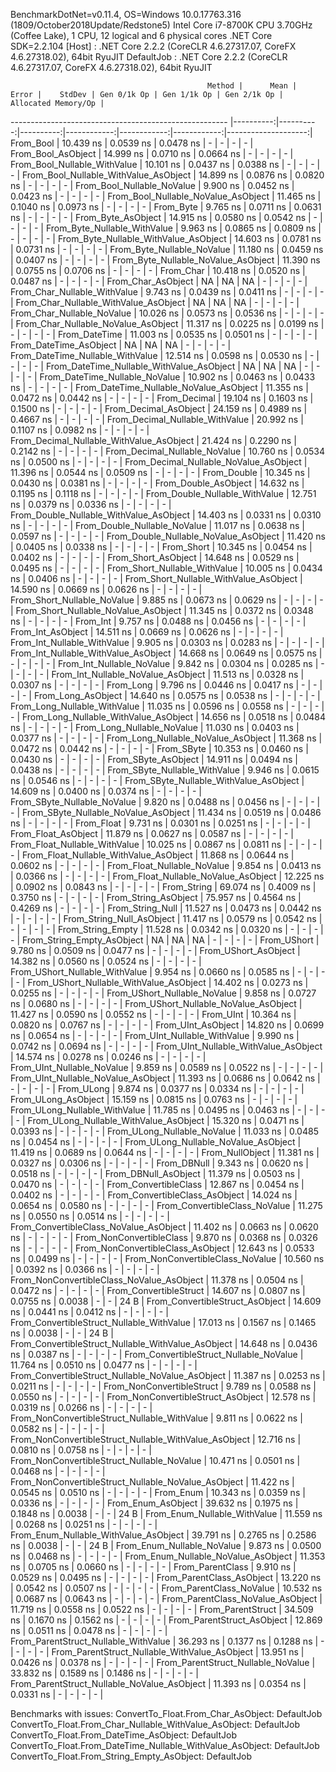 
BenchmarkDotNet=v0.11.4, OS=Windows 10.0.17763.316 (1809/October2018Update/Redstone5)
Intel Core i7-8700K CPU 3.70GHz (Coffee Lake), 1 CPU, 12 logical and 6 physical cores
.NET Core SDK=2.2.104
  [Host]     : .NET Core 2.2.2 (CoreCLR 4.6.27317.07, CoreFX 4.6.27318.02), 64bit RyuJIT
  DefaultJob : .NET Core 2.2.2 (CoreCLR 4.6.27317.07, CoreFX 4.6.27318.02), 64bit RyuJIT


                                                Method |      Mean |     Error |    StdDev | Gen 0/1k Op | Gen 1/1k Op | Gen 2/1k Op | Allocated Memory/Op |
------------------------------------------------------ |----------:|----------:|----------:|------------:|------------:|------------:|--------------------:|
                                             From_Bool | 10.439 ns | 0.0539 ns | 0.0478 ns |           - |           - |           - |                   - |
                                    From_Bool_AsObject | 14.999 ns | 0.0710 ns | 0.0664 ns |           - |           - |           - |                   - |
                          From_Bool_Nullable_WithValue | 10.101 ns | 0.0437 ns | 0.0388 ns |           - |           - |           - |                   - |
                 From_Bool_Nullable_WithValue_AsObject | 14.899 ns | 0.0876 ns | 0.0820 ns |           - |           - |           - |                   - |
                            From_Bool_Nullable_NoValue |  9.900 ns | 0.0452 ns | 0.0423 ns |           - |           - |           - |                   - |
                   From_Bool_Nullable_NoValue_AsObject | 11.465 ns | 0.1040 ns | 0.0973 ns |           - |           - |           - |                   - |
                                             From_Byte |  9.765 ns | 0.0711 ns | 0.0631 ns |           - |           - |           - |                   - |
                                    From_Byte_AsObject | 14.915 ns | 0.0580 ns | 0.0542 ns |           - |           - |           - |                   - |
                          From_Byte_Nullable_WithValue |  9.963 ns | 0.0865 ns | 0.0809 ns |           - |           - |           - |                   - |
                 From_Byte_Nullable_WithValue_AsObject | 14.603 ns | 0.0781 ns | 0.0731 ns |           - |           - |           - |                   - |
                            From_Byte_Nullable_NoValue | 11.180 ns | 0.0459 ns | 0.0407 ns |           - |           - |           - |                   - |
                   From_Byte_Nullable_NoValue_AsObject | 11.390 ns | 0.0755 ns | 0.0706 ns |           - |           - |           - |                   - |
                                             From_Char | 10.418 ns | 0.0520 ns | 0.0487 ns |           - |           - |           - |                   - |
                                    From_Char_AsObject |        NA |        NA |        NA |           - |           - |           - |                   - |
                          From_Char_Nullable_WithValue |  9.743 ns | 0.0439 ns | 0.0411 ns |           - |           - |           - |                   - |
                 From_Char_Nullable_WithValue_AsObject |        NA |        NA |        NA |           - |           - |           - |                   - |
                            From_Char_Nullable_NoValue | 10.026 ns | 0.0573 ns | 0.0536 ns |           - |           - |           - |                   - |
                   From_Char_Nullable_NoValue_AsObject | 11.317 ns | 0.0225 ns | 0.0199 ns |           - |           - |           - |                   - |
                                         From_DateTime | 11.003 ns | 0.0535 ns | 0.0501 ns |           - |           - |           - |                   - |
                                From_DateTime_AsObject |        NA |        NA |        NA |           - |           - |           - |                   - |
                      From_DateTime_Nullable_WithValue | 12.514 ns | 0.0598 ns | 0.0530 ns |           - |           - |           - |                   - |
             From_DateTime_Nullable_WithValue_AsObject |        NA |        NA |        NA |           - |           - |           - |                   - |
                        From_DateTime_Nullable_NoValue | 10.902 ns | 0.0463 ns | 0.0433 ns |           - |           - |           - |                   - |
               From_DateTime_Nullable_NoValue_AsObject | 11.355 ns | 0.0472 ns | 0.0442 ns |           - |           - |           - |                   - |
                                          From_Decimal | 19.104 ns | 0.1603 ns | 0.1500 ns |           - |           - |           - |                   - |
                                 From_Decimal_AsObject | 24.159 ns | 0.4989 ns | 0.4667 ns |           - |           - |           - |                   - |
                       From_Decimal_Nullable_WithValue | 20.992 ns | 0.1107 ns | 0.0982 ns |           - |           - |           - |                   - |
              From_Decimal_Nullable_WithValue_AsObject | 21.424 ns | 0.2290 ns | 0.2142 ns |           - |           - |           - |                   - |
                         From_Decimal_Nullable_NoValue | 10.760 ns | 0.0534 ns | 0.0500 ns |           - |           - |           - |                   - |
                From_Decimal_Nullable_NoValue_AsObject | 11.396 ns | 0.0544 ns | 0.0509 ns |           - |           - |           - |                   - |
                                           From_Double | 10.345 ns | 0.0430 ns | 0.0381 ns |           - |           - |           - |                   - |
                                  From_Double_AsObject | 14.632 ns | 0.1195 ns | 0.1118 ns |           - |           - |           - |                   - |
                        From_Double_Nullable_WithValue | 12.751 ns | 0.0379 ns | 0.0336 ns |           - |           - |           - |                   - |
               From_Double_Nullable_WithValue_AsObject | 14.403 ns | 0.0331 ns | 0.0310 ns |           - |           - |           - |                   - |
                          From_Double_Nullable_NoValue | 11.017 ns | 0.0638 ns | 0.0597 ns |           - |           - |           - |                   - |
                 From_Double_Nullable_NoValue_AsObject | 11.420 ns | 0.0405 ns | 0.0338 ns |           - |           - |           - |                   - |
                                            From_Short | 10.345 ns | 0.0454 ns | 0.0402 ns |           - |           - |           - |                   - |
                                   From_Short_AsObject | 14.648 ns | 0.0529 ns | 0.0495 ns |           - |           - |           - |                   - |
                         From_Short_Nullable_WithValue | 10.005 ns | 0.0434 ns | 0.0406 ns |           - |           - |           - |                   - |
                From_Short_Nullable_WithValue_AsObject | 14.590 ns | 0.0669 ns | 0.0626 ns |           - |           - |           - |                   - |
                           From_Short_Nullable_NoValue |  9.885 ns | 0.0673 ns | 0.0629 ns |           - |           - |           - |                   - |
                  From_Short_Nullable_NoValue_AsObject | 11.345 ns | 0.0372 ns | 0.0348 ns |           - |           - |           - |                   - |
                                              From_Int |  9.757 ns | 0.0488 ns | 0.0456 ns |           - |           - |           - |                   - |
                                     From_Int_AsObject | 14.511 ns | 0.0669 ns | 0.0626 ns |           - |           - |           - |                   - |
                           From_Int_Nullable_WithValue |  9.905 ns | 0.0303 ns | 0.0283 ns |           - |           - |           - |                   - |
                  From_Int_Nullable_WithValue_AsObject | 14.668 ns | 0.0649 ns | 0.0575 ns |           - |           - |           - |                   - |
                             From_Int_Nullable_NoValue |  9.842 ns | 0.0304 ns | 0.0285 ns |           - |           - |           - |                   - |
                    From_Int_Nullable_NoValue_AsObject | 11.513 ns | 0.0328 ns | 0.0307 ns |           - |           - |           - |                   - |
                                             From_Long |  9.796 ns | 0.0446 ns | 0.0417 ns |           - |           - |           - |                   - |
                                    From_Long_AsObject | 14.640 ns | 0.0575 ns | 0.0538 ns |           - |           - |           - |                   - |
                          From_Long_Nullable_WithValue | 11.035 ns | 0.0596 ns | 0.0558 ns |           - |           - |           - |                   - |
                 From_Long_Nullable_WithValue_AsObject | 14.656 ns | 0.0518 ns | 0.0484 ns |           - |           - |           - |                   - |
                            From_Long_Nullable_NoValue | 11.030 ns | 0.0403 ns | 0.0377 ns |           - |           - |           - |                   - |
                   From_Long_Nullable_NoValue_AsObject | 11.368 ns | 0.0472 ns | 0.0442 ns |           - |           - |           - |                   - |
                                            From_SByte | 10.353 ns | 0.0460 ns | 0.0430 ns |           - |           - |           - |                   - |
                                   From_SByte_AsObject | 14.911 ns | 0.0494 ns | 0.0438 ns |           - |           - |           - |                   - |
                         From_SByte_Nullable_WithValue |  9.946 ns | 0.0615 ns | 0.0546 ns |           - |           - |           - |                   - |
                From_SByte_Nullable_WithValue_AsObject | 14.609 ns | 0.0400 ns | 0.0374 ns |           - |           - |           - |                   - |
                           From_SByte_Nullable_NoValue |  9.820 ns | 0.0488 ns | 0.0456 ns |           - |           - |           - |                   - |
                  From_SByte_Nullable_NoValue_AsObject | 11.434 ns | 0.0519 ns | 0.0486 ns |           - |           - |           - |                   - |
                                            From_Float |  9.731 ns | 0.0301 ns | 0.0251 ns |           - |           - |           - |                   - |
                                   From_Float_AsObject | 11.879 ns | 0.0627 ns | 0.0587 ns |           - |           - |           - |                   - |
                         From_Float_Nullable_WithValue | 10.025 ns | 0.0867 ns | 0.0811 ns |           - |           - |           - |                   - |
                From_Float_Nullable_WithValue_AsObject | 11.868 ns | 0.0644 ns | 0.0602 ns |           - |           - |           - |                   - |
                           From_Float_Nullable_NoValue |  9.854 ns | 0.0413 ns | 0.0366 ns |           - |           - |           - |                   - |
                  From_Float_Nullable_NoValue_AsObject | 12.225 ns | 0.0902 ns | 0.0843 ns |           - |           - |           - |                   - |
                                           From_String | 69.074 ns | 0.4009 ns | 0.3750 ns |           - |           - |           - |                   - |
                                  From_String_AsObject | 75.957 ns | 0.4564 ns | 0.4269 ns |           - |           - |           - |                   - |
                                      From_String_Null | 11.527 ns | 0.0473 ns | 0.0442 ns |           - |           - |           - |                   - |
                             From_String_Null_AsObject | 11.417 ns | 0.0579 ns | 0.0542 ns |           - |           - |           - |                   - |
                                     From_String_Empty | 11.528 ns | 0.0342 ns | 0.0320 ns |           - |           - |           - |                   - |
                            From_String_Empty_AsObject |        NA |        NA |        NA |           - |           - |           - |                   - |
                                           From_UShort |  9.780 ns | 0.0509 ns | 0.0477 ns |           - |           - |           - |                   - |
                                  From_UShort_AsObject | 14.382 ns | 0.0560 ns | 0.0524 ns |           - |           - |           - |                   - |
                        From_UShort_Nullable_WithValue |  9.954 ns | 0.0660 ns | 0.0585 ns |           - |           - |           - |                   - |
               From_UShort_Nullable_WithValue_AsObject | 14.402 ns | 0.0273 ns | 0.0255 ns |           - |           - |           - |                   - |
                          From_UShort_Nullable_NoValue |  9.858 ns | 0.0727 ns | 0.0680 ns |           - |           - |           - |                   - |
                 From_UShort_Nullable_NoValue_AsObject | 11.427 ns | 0.0590 ns | 0.0552 ns |           - |           - |           - |                   - |
                                             From_UInt | 10.364 ns | 0.0820 ns | 0.0767 ns |           - |           - |           - |                   - |
                                    From_UInt_AsObject | 14.820 ns | 0.0699 ns | 0.0654 ns |           - |           - |           - |                   - |
                          From_UInt_Nullable_WithValue |  9.990 ns | 0.0742 ns | 0.0694 ns |           - |           - |           - |                   - |
                 From_UInt_Nullable_WithValue_AsObject | 14.574 ns | 0.0278 ns | 0.0246 ns |           - |           - |           - |                   - |
                            From_UInt_Nullable_NoValue |  9.859 ns | 0.0589 ns | 0.0522 ns |           - |           - |           - |                   - |
                   From_UInt_Nullable_NoValue_AsObject | 11.393 ns | 0.0686 ns | 0.0642 ns |           - |           - |           - |                   - |
                                            From_ULong |  9.874 ns | 0.0377 ns | 0.0334 ns |           - |           - |           - |                   - |
                                   From_ULong_AsObject | 15.159 ns | 0.0815 ns | 0.0763 ns |           - |           - |           - |                   - |
                         From_ULong_Nullable_WithValue | 11.785 ns | 0.0495 ns | 0.0463 ns |           - |           - |           - |                   - |
                From_ULong_Nullable_WithValue_AsObject | 15.320 ns | 0.0471 ns | 0.0393 ns |           - |           - |           - |                   - |
                           From_ULong_Nullable_NoValue | 11.033 ns | 0.0485 ns | 0.0454 ns |           - |           - |           - |                   - |
                  From_ULong_Nullable_NoValue_AsObject | 11.419 ns | 0.0689 ns | 0.0644 ns |           - |           - |           - |                   - |
                                       From_NullObject | 11.381 ns | 0.0327 ns | 0.0306 ns |           - |           - |           - |                   - |
                                           From_DBNull |  9.343 ns | 0.0620 ns | 0.0518 ns |           - |           - |           - |                   - |
                                  From_DBNull_AsObject | 11.379 ns | 0.0503 ns | 0.0470 ns |           - |           - |           - |                   - |
                                 From_ConvertibleClass | 12.867 ns | 0.0454 ns | 0.0402 ns |           - |           - |           - |                   - |
                        From_ConvertibleClass_AsObject | 14.024 ns | 0.0654 ns | 0.0580 ns |           - |           - |           - |                   - |
                         From_ConvertibleClass_NoValue | 11.275 ns | 0.0550 ns | 0.0514 ns |           - |           - |           - |                   - |
                From_ConvertibleClass_NoValue_AsObject | 11.402 ns | 0.0663 ns | 0.0620 ns |           - |           - |           - |                   - |
                              From_NonConvertibleClass |  9.870 ns | 0.0368 ns | 0.0326 ns |           - |           - |           - |                   - |
                     From_NonConvertibleClass_AsObject | 12.643 ns | 0.0533 ns | 0.0499 ns |           - |           - |           - |                   - |
                      From_NonConvertibleClass_NoValue | 10.560 ns | 0.0392 ns | 0.0366 ns |           - |           - |           - |                   - |
             From_NonConvertibleClass_NoValue_AsObject | 11.378 ns | 0.0504 ns | 0.0472 ns |           - |           - |           - |                   - |
                                From_ConvertibleStruct | 14.607 ns | 0.0807 ns | 0.0755 ns |      0.0038 |           - |           - |                24 B |
                       From_ConvertibleStruct_AsObject | 14.609 ns | 0.0441 ns | 0.0412 ns |           - |           - |           - |                   - |
             From_ConvertibleStruct_Nullable_WithValue | 17.013 ns | 0.1567 ns | 0.1465 ns |      0.0038 |           - |           - |                24 B |
    From_ConvertibleStruct_Nullable_WithValue_AsObject | 14.648 ns | 0.0436 ns | 0.0387 ns |           - |           - |           - |                   - |
               From_ConvertibleStruct_Nullable_NoValue | 11.764 ns | 0.0510 ns | 0.0477 ns |           - |           - |           - |                   - |
      From_ConvertibleStruct_Nullable_NoValue_AsObject | 11.387 ns | 0.0253 ns | 0.0211 ns |           - |           - |           - |                   - |
                             From_NonConvertibleStruct |  9.789 ns | 0.0588 ns | 0.0550 ns |           - |           - |           - |                   - |
                    From_NonConvertibleStruct_AsObject | 12.578 ns | 0.0319 ns | 0.0266 ns |           - |           - |           - |                   - |
          From_NonConvertibleStruct_Nullable_WithValue |  9.811 ns | 0.0622 ns | 0.0582 ns |           - |           - |           - |                   - |
 From_NonConvertibleStruct_Nullable_WithValue_AsObject | 12.716 ns | 0.0810 ns | 0.0758 ns |           - |           - |           - |                   - |
            From_NonConvertibleStruct_Nullable_NoValue | 10.471 ns | 0.0501 ns | 0.0468 ns |           - |           - |           - |                   - |
   From_NonConvertibleStruct_Nullable_NoValue_AsObject | 11.422 ns | 0.0545 ns | 0.0510 ns |           - |           - |           - |                   - |
                                             From_Enum | 10.343 ns | 0.0359 ns | 0.0336 ns |           - |           - |           - |                   - |
                                    From_Enum_AsObject | 39.632 ns | 0.1975 ns | 0.1848 ns |      0.0038 |           - |           - |                24 B |
                          From_Enum_Nullable_WithValue | 11.559 ns | 0.0268 ns | 0.0251 ns |           - |           - |           - |                   - |
                 From_Enum_Nullable_WithValue_AsObject | 39.791 ns | 0.2765 ns | 0.2586 ns |      0.0038 |           - |           - |                24 B |
                            From_Enum_Nullable_NoValue |  9.873 ns | 0.0500 ns | 0.0468 ns |           - |           - |           - |                   - |
                   From_Enum_Nullable_NoValue_AsObject | 11.353 ns | 0.0705 ns | 0.0660 ns |           - |           - |           - |                   - |
                                      From_ParentClass |  9.910 ns | 0.0529 ns | 0.0495 ns |           - |           - |           - |                   - |
                             From_ParentClass_AsObject | 13.220 ns | 0.0542 ns | 0.0507 ns |           - |           - |           - |                   - |
                              From_ParentClass_NoValue | 10.532 ns | 0.0687 ns | 0.0643 ns |           - |           - |           - |                   - |
                     From_ParentClass_NoValue_AsObject | 11.719 ns | 0.0558 ns | 0.0522 ns |           - |           - |           - |                   - |
                                     From_ParentStruct | 34.509 ns | 0.1670 ns | 0.1562 ns |           - |           - |           - |                   - |
                            From_ParentStruct_AsObject | 12.869 ns | 0.0511 ns | 0.0478 ns |           - |           - |           - |                   - |
                  From_ParentStruct_Nullable_WithValue | 36.293 ns | 0.1377 ns | 0.1288 ns |           - |           - |           - |                   - |
         From_ParentStruct_Nullable_WithValue_AsObject | 13.951 ns | 0.0426 ns | 0.0378 ns |           - |           - |           - |                   - |
                    From_ParentStruct_Nullable_NoValue | 33.832 ns | 0.1589 ns | 0.1486 ns |           - |           - |           - |                   - |
           From_ParentStruct_Nullable_NoValue_AsObject | 11.393 ns | 0.0354 ns | 0.0331 ns |           - |           - |           - |                   - |

Benchmarks with issues:
  ConvertTo_Float.From_Char_AsObject: DefaultJob
  ConvertTo_Float.From_Char_Nullable_WithValue_AsObject: DefaultJob
  ConvertTo_Float.From_DateTime_AsObject: DefaultJob
  ConvertTo_Float.From_DateTime_Nullable_WithValue_AsObject: DefaultJob
  ConvertTo_Float.From_String_Empty_AsObject: DefaultJob
